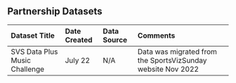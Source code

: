 ## Partnership Datasets

|Dataset Title| Date Created |Data Source|Comments|
|:----|:-------------|:---------|:---------|
|SVS Data Plus Music Challenge| July 22      |N/A|Data was migrated from the SportsVizSunday website Nov 2022|
